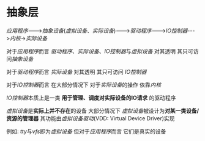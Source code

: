 # 抽象层

*应用程序*--->*抽象设备*(*虚拟设备*、*实际设备*)--->*驱动程序*--->*IO控制器*--->*内核*->*实际设备*

对于*应用程序*而言 *驱动程序*、*实际设备*、*IO控制器*与*虚拟设备* 对其透明 其只可访问*抽象设备*

对于*驱动程序*而言 *实际设备* 对其透明 其只可访问 *IO控制器*

对于*IO控制器*而言 在大部分情况下 对于*实际设备*的操作 依靠*内核*

*IO控制器*本质上是一类 **用于管理、调度对实际设备的IO请求** 的驱动程序 

*虚拟设备*是**实际上并不存在**的设备 大部分情况下 *虚拟设备*被设计为**对某一类设备/资源的管理器** 其功能由*虚拟设备驱动*(VDD: Virtual Device Driver)实现

例如: *tty*与*vfs*即为*虚拟设备* 但对于*应用程序*而言 它们是真实的设备